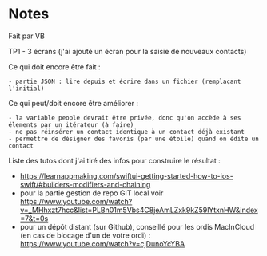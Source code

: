 #  Notes

Fait par VB

TP1 - 3 écrans 
(j'ai ajouté un écran pour la saisie de nouveaux contacts)

Ce qui doit encore être fait : 

    - partie JSON : lire depuis et écrire dans un fichier (remplaçant l'initial)

Ce qui peut/doit encore être améliorer : 

    - la variable people devrait être privée, donc qu'on accède à ses élements par un itérateur (à faire)
    - ne pas réinsérer un contact identique à un contact déjà existant
    - permettre de désigner des favoris (par une étoile) quand on édite un contact

Liste des tutos dont j'ai tiré des infos pour construire le résultat : 
- https://learnappmaking.com/swiftui-getting-started-how-to-ios-swift/#builders-modifiers-and-chaining
- pour la partie gestion de repo GIT local voir https://www.youtube.com/watch?v=_MHhxzt7hcc&list=PLBn01m5Vbs4C8jeAmLZxk9kZ59lYtxnHW&index=7&t=0s
- pour un dépôt distant (sur Github), conseillé pour les ordis MacInCloud (en cas de blocage d'un de votre ordi) : https://www.youtube.com/watch?v=cjDunoYcYBA




